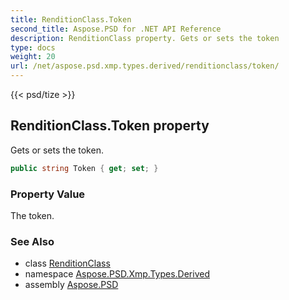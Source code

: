 ```yaml
---
title: RenditionClass.Token
second_title: Aspose.PSD for .NET API Reference
description: RenditionClass property. Gets or sets the token
type: docs
weight: 20
url: /net/aspose.psd.xmp.types.derived/renditionclass/token/
---
```

{{< psd/tize >}}
## RenditionClass.Token property

Gets or sets the token.

```csharp
public string Token { get; set; }
```

### Property Value

The token.

### See Also

* class [RenditionClass](../)
* namespace [Aspose.PSD.Xmp.Types.Derived](../../renditionclass/)
* assembly [Aspose.PSD](../../../)



